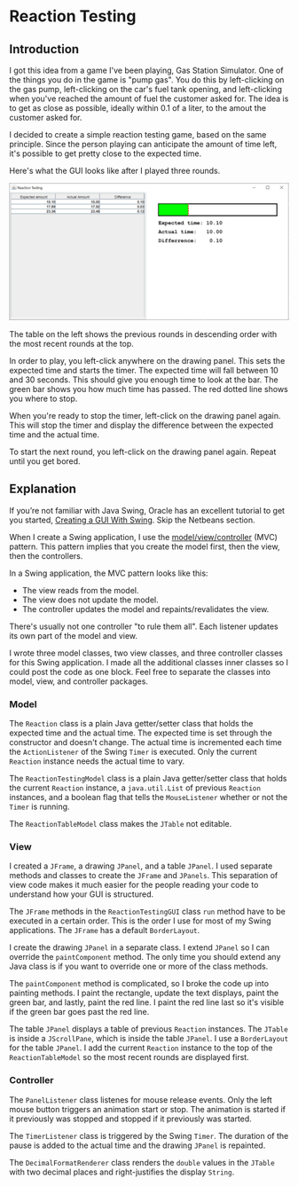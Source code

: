 # Reaction Testing

## Introduction

I got this idea from a game I've been playing, Gas Station Simulator.  One of the things you do in the game is "pump gas".  You do this by left-clicking on the gas pump, left-clicking on the car's fuel tank opening, and left-clicking when you've reached the amount of fuel the customer asked for.  The idea is to get as close as possible, ideally within 0.1 of a liter, to the amout the customer asked for.

I decided to create a simple reaction testing game, based on the same principle.  Since the person playing can anticipate the amount of time left, it's possible to get pretty close to the expected time.

Here's what the GUI looks like after I played three rounds.

![Reaction Testing GUI](reactiontesting.png)

The table on the left shows the previous rounds in descending order with the most recent rounds at the top.

In order to play, you left-click anywhere on the drawing panel.  This sets the expected time and starts the timer.  The expected time will fall between 10 and 30 seconds.  This should give you enough time to look at the bar.  The green bar shows you how much time has passed.  The red dotted line shows you where to stop.

When you're ready to stop the timer, left-click on the drawing panel again.  This will stop the timer and display the difference between the expected time and the actual time.

To start the next round, you left-click on the drawing panel again.  Repeat until you get bored.

## Explanation

If you’re not familiar with Java Swing, Oracle has an excellent tutorial to get you started, [Creating a GUI With Swing](https://docs.oracle.com/javase/tutorial/uiswing/index.html). Skip the Netbeans section.

When I create a Swing application, I use the [model/view/controller](https://en.wikipedia.org/wiki/Model%E2%80%93view%E2%80%93controller) (MVC) pattern.  This pattern implies that you create the model first, then the view, then the controllers.

In a Swing application, the MVC pattern looks like this:

- The view reads from the model.
- The view does not update the model.
- The controller updates the model and repaints/revalidates the view.

There's usually not one controller "to rule them all".  Each listener updates its own part of the model and view.

I wrote three model classes, two view classes, and three controller classes for this Swing application.  I made all the additional classes inner classes so I could post the code as one block.  Feel free to separate the classes into model, view, and controller packages.

### Model

The `Reaction` class is a plain Java getter/setter class that holds the expected time and the actual time.  The expected time is set through the constructor and doesn't change.  The actual time is incremented each time the `ActionListener` of the Swing `Timer` is executed.  Only the current `Reaction` instance needs the actual time to vary.

The `ReactionTestingModel` class is a plain Java getter/setter class that holds the current `Reaction` instance, a `java.util.List` of previous `Reaction` instances, and a boolean flag that tells the `MouseListener` whether or not the `Timer` is running.

The `ReactionTableModel` class makes the `JTable` not editable.

### View

I created a `JFrame`, a drawing `JPanel`, and a table `JPanel`.  I used separate methods and classes to create the `JFrame` and `JPanels`.  This separation of view code makes it much easier for the people reading your code to understand how your GUI is structured.

The `JFrame` methods in the `ReactionTestingGUI` class `run` method have to be executed in a certain order.  This is the order I use for most of my Swing applications.  The `JFrame` has a default `BorderLayout`.

I create the drawing `JPanel` in a separate class.  I extend `JPanel` so I can override the `paintComponent` method.  The only time you should extend any Java class is if you want to override one or more of the class methods.

The `paintComponent` method is complicated, so I broke the code up into painting methods.  I paint the rectangle, update the text displays, paint the green bar, and lastly, paint the red line.  I paint the red line last so it's visible if the green bar goes past the red line.

The table `JPanel` displays a table of previous `Reaction` instances.  The `JTable` is inside a `JScrollPane`, which is inside the table `JPanel`.  I use a `BorderLayout` for the table `JPanel`.  I add the current `Reaction` instance to the top of the `ReactionTableModel` so the most recent rounds are displayed first.

### Controller

The `PanelListener` class listenes for mouse release events.  Only the left mouse button triggers an animation start or stop.  The animation is started if it previously was stopped and stopped if it previously was started.

The `TimerListener` class is triggered by the Swing `Timer`.  The duration of the pause is added to the actual time and the drawing `JPanel` is repainted.

The `DecimalFormatRenderer` class renders the `double` values in the `JTable` with two decimal places and right-justifies the display `String`.
